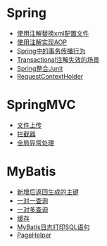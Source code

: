# Spring
- <a href="../../pages/JavaWeb/SSM/Spring/使用注解替换xml配置文件.md">使用注解替换xml配置文件</a>
- <a href="../../pages/JavaWeb/SSM/Spring/使用注解实现AOP.md">使用注解实现AOP</a>
- <a href="../../pages/JavaWeb/SSM/Spring/Spring中的事务传播行为.md">Spring中的事务传播行为</a>
- <a href="../../pages/JavaWeb/SSM/Spring/Transactional注解失效的场景.md">Transactional注解失效的场景</a>
- <a href="../../pages/JavaWeb/SSM/Spring/Spring整合Junit.md">Spring整合Junit</a>
- <a href="../../pages/JavaWeb/SSM/Spring/RequestContextHolder.md">RequestContextHolder</a>

# SpringMVC
- <a href="../../pages/JavaWeb/SSM/SpringMVC/文件上传.md">文件上传</a>
- <a href="../../pages/JavaWeb/SSM/SpringMVC/拦截器.md">拦截器</a>
- <a href="../../pages/JavaWeb/SSM/SpringMVC/全局异常处理.md">全局异常处理</a>

# MyBatis
- <a href="../../pages/JavaWeb/SSM/MyBatis/新增后返回生成的主键.md">新增后返回生成的主键</a>
- <a href="../../pages/JavaWeb/SSM/MyBatis/一对一查询.md">一对一查询</a>
- <a href="../../pages/JavaWeb/SSM/MyBatis/一对多查询.md">一对多查询</a>
- <a href="../../pages/JavaWeb/SSM/MyBatis/缓存.md">缓存</a>
- <a href="../../pages/JavaWeb/SSM/MyBatis/MyBatis日志打印SQL语句.md">MyBatis日志打印SQL语句</a>
- <a href="../../pages/JavaWeb/SSM/MyBatis/PageHelper.md">PageHelper</a>
